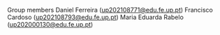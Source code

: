 Group members
Daniel Ferreira (up202108771@edu.fe.up.pt)
Francisco Cardoso (up202108793@edu.fe.up.pt)
Maria Eduarda Rabelo (up202000130@edu.fe.up.pt)
